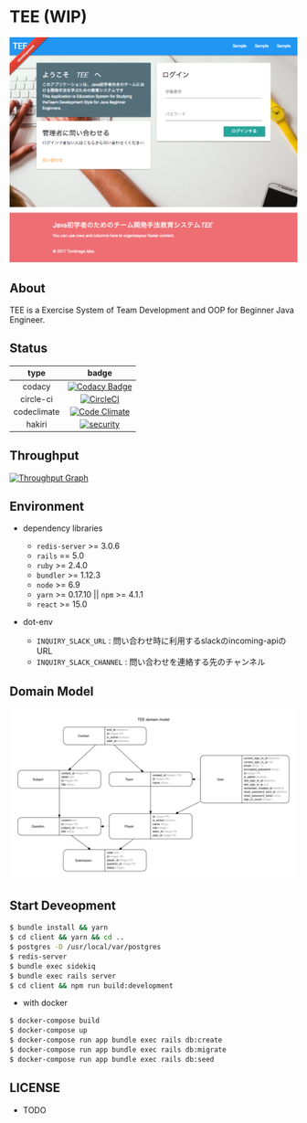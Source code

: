 # TEE (WIP)

![](./.github/ss.png)

About
---

TEE is a Exercise System of Team Development and OOP for Beginner Java Engineer.


Status
---

| type | badge |
|:---:|:---:|
| codacy | [![Codacy Badge](https://api.codacy.com/project/badge/Grade/8ce1eaa6faef4435925db6e12d845b3b)](https://www.codacy.com/app/MaxMEllon/TEE?utm_source=github.com&utm_medium=referral&utm_content=MaxMEllon/TEE&utm_campaign=badger) |
| circle-ci | [![CircleCI](https://img.shields.io/circleci/project/github/MaxMEllon/OODEX.svg)](https://circleci.com/gh/MaxMEllon/OODEX) |
| codeclimate | [![Code Climate](https://img.shields.io/codeclimate/github/MaxMEllon/TEE.svg)](https://codeclimate.com/github/MaxMEllon/TEE) |
| hakiri | [![security](https://hakiri.io/github/MaxMEllon/TEE/master.svg)](https://hakiri.io/github/MaxMEllon/TEE/master) |

Throughput
---

[![Throughput Graph](https://graphs.waffle.io/MaxMEllon/TEE/throughput.svg)](https://waffle.io/MaxMEllon/TEE)


Environment
---

- dependency libraries
  - `redis-server` >= 3.0.6
  - `rails` == 5.0
  - `ruby` >= 2.4.0
  - `bundler` >= 1.12.3
  - `node` >= 6.9
  - `yarn` >= 0.17.10 || `npm` >= 4.1.1
  - `react` >= 15.0

- dot-env
  - `INQUIRY_SLACK_URL` : 問い合わせ時に利用するslackのincoming-apiのURL
  - `INQUIRY_SLACK_CHANNEL` : 問い合わせを連絡する先のチャンネル

Domain Model
---

![Domain Model](./.github/erd.png)

Start Deveopment
---

```bash
$ bundle install && yarn
$ cd client && yarn && cd ..
$ postgres -D /usr/local/var/postgres
$ redis-server
$ bundle exec sidekiq
$ bundle exec rails server
$ cd client && npm run build:development
```

- with docker

```bash
$ docker-compose build
$ docker-compose up
$ docker-compose run app bundle exec rails db:create
$ docker-compose run app bundle exec rails db:migrate
$ docker-compose run app bundle exec rails db:seed
```

LICENSE
---

- TODO
